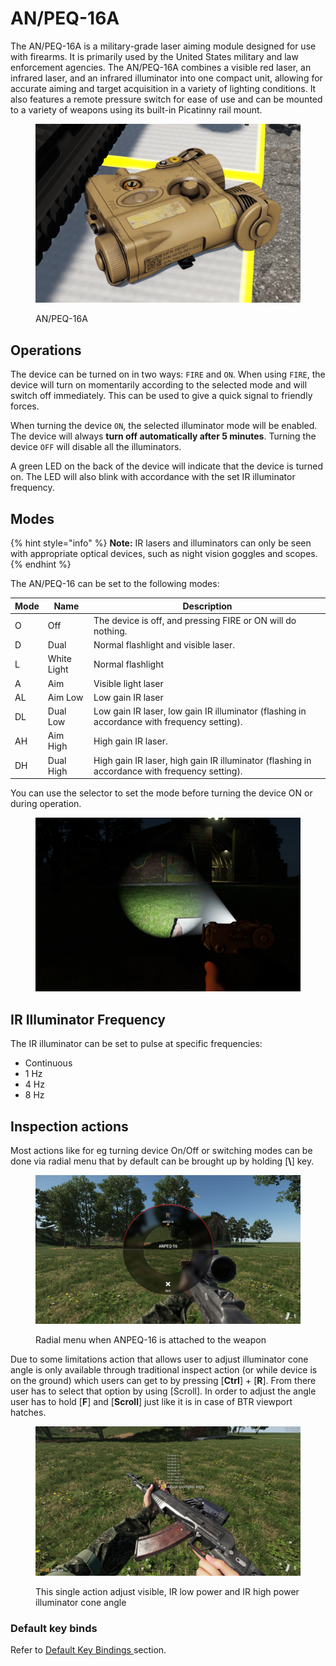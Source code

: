 # AN/PEQ-16A

The AN/PEQ-16A is a military-grade laser aiming module designed for use with firearms. It is primarily used by the United States military and law enforcement agencies. The AN/PEQ-16A combines a visible red laser, an infrared laser, and an infrared illuminator into one compact unit, allowing for accurate aiming and target acquisition in a variety of lighting conditions. It also features a remote pressure switch for ease of use and can be mounted to a variety of weapons using its built-in Picatinny rail mount.

<figure><img src="../../../../../../.gitbook/assets/image (70).png" alt=""><figcaption><p>AN/PEQ-16A</p></figcaption></figure>

## Operations

The device can be turned on in two ways: `FIRE` and `ON`. When using `FIRE`, the device will turn on momentarily according to the selected mode and will switch off immediately. This can be used to give a quick signal to friendly forces.

When turning the device `ON`, the selected illuminator mode will be enabled. The device will always **turn off automatically after 5 minutes**. Turning the device `OFF` will disable all the illuminators.

A green LED on the back of the device will indicate that the device is turned on. The LED will also blink with accordance with the set IR illuminator frequency.

## Modes

{% hint style="info" %}
**Note:** IR lasers and illuminators can only be seen with appropriate optical devices, such as night vision goggles and scopes.
{% endhint %}

The AN/PEQ-16 can be set to the following modes:

| Mode | Name        | Description                                                                                   |
| ---- | ----------- | --------------------------------------------------------------------------------------------- |
| O    | Off         | The device is off, and pressing FIRE or ON will do nothing.                                   |
| D    | Dual        | Normal flashlight and visible laser.                                                          |
| L    | White Light | Normal flashlight                                                                             |
| A    | Aim         | Visible light laser                                                                           |
| AL   | Aim Low     | Low gain IR laser                                                                             |
| DL   | Dual Low    | Low gain IR laser, low gain IR illuminator (flashing in accordance with frequency setting).   |
| AH   | Aim High    | High gain IR laser.                                                                           |
| DH   | Dual High   | High gain IR laser, high gain IR illuminator (flashing in accordance with frequency setting). |

You can use the selector to set the mode before turning the device ON or during operation.

<figure><img src="../../../../../../.gitbook/assets/image (112).png" alt=""><figcaption></figcaption></figure>

## IR Illuminator Frequency

The IR illuminator can be set to pulse at specific frequencies:

* Continuous
* 1 Hz
* 4 Hz
* 8 Hz

## Inspection actions

Most actions like for eg turning device On/Off or switching modes can be done via radial menu that by default can be brought up by holding \[**\\**] key.

<figure><img src="../../../../../../.gitbook/assets/20230511151259_1.jpg" alt=""><figcaption><p>Radial menu when ANPEQ-16 is attached to the weapon</p></figcaption></figure>

Due to some limitations action that allows user to adjust illuminator cone angle is only available through traditional inspect action (or while device is on the ground) which users can get to by pressing \[**Ctrl**] + \[**R**]. From there user has to select that option by using \[Scroll]. In order to adjust the angle user has to hold \[**F**] and \[**Scroll**] just like it is in case of BTR viewport hatches.

<figure><img src="../../../../../../.gitbook/assets/20230511151252_1.jpg" alt=""><figcaption><p>This single action adjust visible, IR low power and IR high power illuminator cone angle</p></figcaption></figure>

### Default key binds

Refer to [Default Key Bindings ](../../../../general-systems/default-key-binds.md)section.
